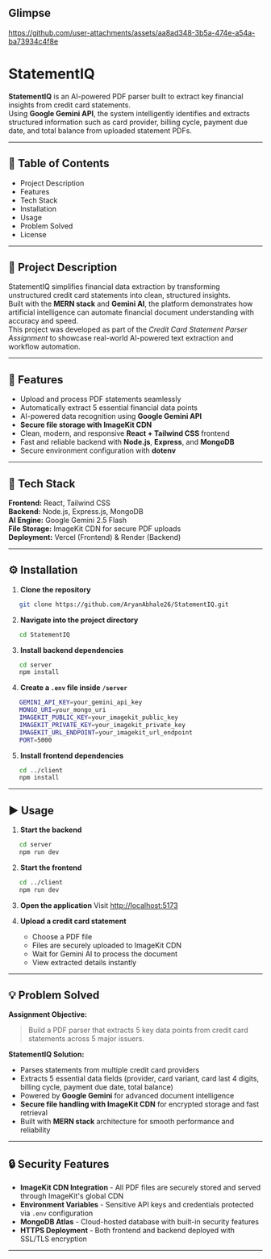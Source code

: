 ## Glimpse
https://github.com/user-attachments/assets/aa8ad348-3b5a-474e-a54a-ba73934c4f8e

# StatementIQ
**StatementIQ** is an AI-powered PDF parser built to extract key financial insights from credit card statements.  
Using **Google Gemini API**, the system intelligently identifies and extracts structured information such as card provider, billing cycle, payment due date, and total balance from uploaded statement PDFs.

---

## 📘 Table of Contents
- Project Description  
- Features  
- Tech Stack  
- Installation  
- Usage  
- Problem Solved  
- License  

---

## 🧩 Project Description
StatementIQ simplifies financial data extraction by transforming unstructured credit card statements into clean, structured insights.  
Built with the **MERN stack** and **Gemini AI**, the platform demonstrates how artificial intelligence can automate financial document understanding with accuracy and speed.  
This project was developed as part of the *Credit Card Statement Parser Assignment* to showcase real-world AI-powered text extraction and workflow automation.

---

## 🚀 Features
- Upload and process PDF statements seamlessly  
- Automatically extract 5 essential financial data points  
- AI-powered data recognition using **Google Gemini API**  
- **Secure file storage with ImageKit CDN**  
- Clean, modern, and responsive **React + Tailwind CSS** frontend  
- Fast and reliable backend with **Node.js**, **Express**, and **MongoDB**  
- Secure environment configuration with **dotenv**  

---

## 🧠 Tech Stack
**Frontend:** React, Tailwind CSS  
**Backend:** Node.js, Express.js, MongoDB  
**AI Engine:** Google Gemini 2.5 Flash  
**File Storage:** ImageKit CDN for secure PDF uploads  
**Deployment:** Vercel (Frontend) & Render (Backend)  

---

## ⚙️ Installation

1. **Clone the repository**
```bash
   git clone https://github.com/AryanAbhale26/StatementIQ.git
```

2. **Navigate into the project directory**
```bash
   cd StatementIQ
```

3. **Install backend dependencies**
```bash
   cd server
   npm install
```

4. **Create a `.env` file inside `/server`**
```bash
   GEMINI_API_KEY=your_gemini_api_key
   MONGO_URI=your_mongo_uri
   IMAGEKIT_PUBLIC_KEY=your_imagekit_public_key
   IMAGEKIT_PRIVATE_KEY=your_imagekit_private_key
   IMAGEKIT_URL_ENDPOINT=your_imagekit_url_endpoint
   PORT=5000
```

5. **Install frontend dependencies**
```bash
   cd ../client
   npm install
```

---

## ▶️ Usage

1. **Start the backend**
```bash
   cd server
   npm run dev
```

2. **Start the frontend**
```bash
   cd ../client
   npm run dev
```

3. **Open the application**
   Visit [http://localhost:5173](http://localhost:5173)

4. **Upload a credit card statement**
   - Choose a PDF file  
   - Files are securely uploaded to ImageKit CDN
   - Wait for Gemini AI to process the document  
   - View extracted details instantly  

---

## 💡 Problem Solved

**Assignment Objective:**  
> Build a PDF parser that extracts 5 key data points from credit card statements across 5 major issuers.

**StatementIQ Solution:**  
- Parses statements from multiple credit card providers  
- Extracts 5 essential data fields (provider, card variant, card last 4 digits, billing cycle, payment due date, total balance)  
- Powered by **Google Gemini** for advanced document intelligence  
- **Secure file handling with ImageKit CDN** for encrypted storage and fast retrieval
- Built with **MERN stack** architecture for smooth performance and reliability  

---

## 🔒 Security Features

- **ImageKit CDN Integration** - All PDF files are securely stored and served through ImageKit's global CDN
- **Environment Variables** - Sensitive API keys and credentials protected via `.env` configuration
- **MongoDB Atlas** - Cloud-hosted database with built-in security features
- **HTTPS Deployment** - Both frontend and backend deployed with SSL/TLS encryption

---

